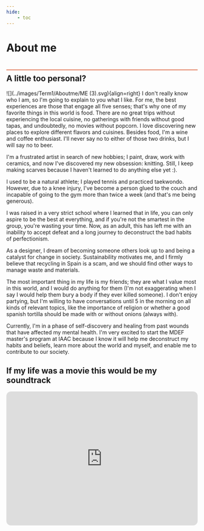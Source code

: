 ```yaml
---
hide:
    - toc
---
```


# About me
<div style="height:2px; background-color: #E17858; margin-top: 40px; margin-bottom: -20px;"></div>

## A little too personal?
![](../images/Term1/Aboutme/ME (3).svg){align=right}
I don't really know who I am, so I'm going to explain to you what I like. For me, the best experiences are those that engage all five senses; that's why one of my favorite things in this world is food. There are no great trips without experiencing the local cuisine, no gatherings with friends without good tapas, and undoubtedly, no movies without popcorn. I love discovering new places to explore different flavors and cuisines. Besides food, I'm a wine and coffee enthusiast. I'll never say no to either of those two drinks, but I will say no to beer.

I'm a frustrated artist in search of new hobbies; I paint, draw, work with ceramics, and now I've discovered my new obsession: knitting. Still, I keep making scarves because I haven't learned to do anything else yet :).

I used to be a natural athlete; I played tennis and practiced taekwondo. However, due to a knee injury, I've become a person glued to the couch and incapable of going to the gym more than twice a week (and that's me being generous).

I was raised in a very strict school where I learned that in life, you can only aspire to be the best at everything, and if you're not the smartest in the group, you're wasting your time. Now, as an adult, this has left me with an inability to accept defeat and a long journey to deconstruct the bad habits of perfectionism.

As a designer, I dream of becoming someone others look up to and being a catalyst for change in society. Sustainability motivates me, and I firmly believe that recycling in Spain is a scam, and we should find other ways to manage waste and materials.

The most important thing in my life is my friends; they are what I value most in this world, and I would do anything for them (I'm not exaggerating when I say I would help them bury a body if they ever killed someone). I don't enjoy partying, but I'm willing to have conversations until 5 in the morning on all kinds of relevant topics, like the importance of religion or whether a good spanish tortilla should be made with or without onions (always with).

Currently, I'm in a phase of self-discovery and healing from past wounds that have affected my mental health. I'm very excited to start the MDEF master's program at IAAC because I know it will help me deconstruct my habits and beliefs, learn more about the world and myself, and enable me to contribute to our society.


## If my life was a movie this would be my soundtrack
<iframe style="border-radius:12px" src="https://open.spotify.com/embed/playlist/7LWVqOZoGbM0yXZO1MD4CM?utm_source=generator" width="100%" height="352" frameBorder="0" allowfullscreen="" allow="autoplay; clipboard-write; encrypted-media; fullscreen; picture-in-picture" loading="lazy"></iframe>
